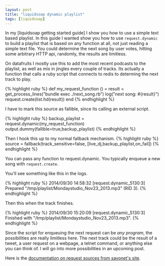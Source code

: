 ```yaml
---
layout: post
title: "liquidsoap dynamic playlist"
tags: [liquidsoap]
---
```

In my [liquidsoap getting started guide] I show you how to use a simple text
based playlist. In this guide I wanted show you how to use `request.dynamic` to
build a playlist that is based on any function at all, not just reading a simple
text file. You could determine the next song by user votes, hitting some
arbitrary HTTP api, randomly, the results are limitless.

On datafruits I mostly use this to add the most recent podcasts to the playlist,
as well as mix in jingles every couple of tracks. Its actually a function that
calls a ruby script that connects to redis to determing the next track to play.

{% highlight ruby %}
def my_request_function () =
  result = get_process_lines("bundle exec ./next_song.rb")
  log("next song: #{result}")
  request.create(list.hd(result))
end
{% endhighlight %}

I have to mark this source as fallible, since its calling an external script.

{% highlight ruby %}
backup_playlist = request.dynamic(my_request_function)
output.dummy(fallible=true,backup_playlist)
{% endhighlight %}

Then I hook this up to my normal fallback mechanism.
{% highlight ruby %}
source = fallback(track_sensitive=false,
                  [live_dj,backup_playlist,on_fail])
{% endhighlight %}

You can pass any function to request.dynamic. You typically enqueue a new song
with `request.create`.

You'll see something like this in the logs.

{% highlight ruby %}
2014/09/30 14:58:32 [request.dynamic_5130:3] Prepared "/tmp/playlist/Mondaystudio_Nov23_2013.mp3" (RID 3).
{% endhighlight %}

Then this when the track finishes.

{% highlight ruby %}
2014/09/30 15:20:09 [request.dynamic_5130:3] Finished with "/tmp/playlist/Mondaystudio_Nov23_2013.mp3".
{% endhighlight %}

Since the script for enqueuing the next request can be *any program*, the
possibilities are really limitless here. The next track could be the result of a
tweet, a user request on a webpage, a telnet command, or anything else you can
think of. I will go into more possibilities in an upcoming post.

Here is the [documentation on request sources from savonet's site](http://savonet.sourceforge.net/doc-svn/request_sources.html).
